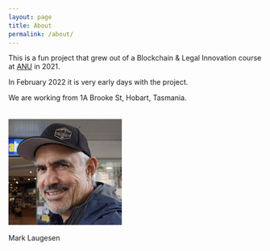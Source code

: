 ```yaml
---
layout: page
title: About
permalink: /about/
---
```


This is a fun project that grew out of a Blockchain & Legal Innovation course at <a href="https://anu.edu.au" target="_blank">ANU</a> in 2021.

In February 2022 it is very early days with the project.

We are working from 1A Brooke St, Hobart, Tasmania.
\
\
\
<img src="/assets/img/ml50.png" class="promo-image"/>

Mark Laugesen
